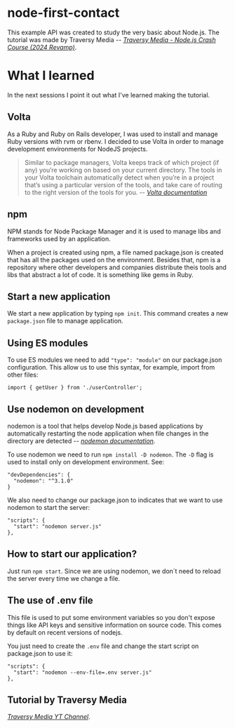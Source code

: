 # node-first-contact
This example API was created to study the very basic about Node.js. The tutorial was made by Traversy Media -- <cite>[Traversy Media - Node.js Crash Course (2024 Revamp)][3]</cite>.

# What I learned

In the next sessions I point it out what I've learned making the tutorial.

## Volta

As a Ruby and Ruby on Rails developer, I was used to install and manage Ruby versions with rvm or rbenv. I decided to use Volta in order to manage development environments for NodeJS projects.

> Similar to package managers, Volta keeps track of which project (if any) you’re working on based on your current directory. The tools in your Volta toolchain automatically detect when you’re in a project that’s using a particular version of the tools, and take care of routing to the right version of the tools for you.
> -- <cite>[Volta documentation][1]</cite>

[1]: https://docs.volta.sh/guide/understanding

## npm

NPM stands for Node Package Manager and it is used to manage libs and frameworks used by an application.

When a project is created using npm, a file named package.json is created that has all the packages used on the environment. Besides that, npm is a repository where other developers and companies distribute theis tools and libs that abstract a lot of code. It is something like gems in Ruby.

## Start a new application

We start a new application by typing `npm init`. This command creates a new `package.json` file to manage application.

## Using ES modules

To use ES modules we need to add `"type": "module"` on our package.json configuration. This allow us to use this syntax, for example, import from other files:

`import { getUser } from './userController';`

## Use nodemon on development

nodemon is a tool that helps develop Node.js based applications by automatically restarting the node application when file changes in the directory are detected -- <cite>[nodemon documentation][2]</cite>.

[2]: https://github.com/remy/nodemon

To use nodemon we need to run `npm install -D nodemon`. The `-D` flag is used to install only on development environment. See:

```
"devDependencies": {
  "nodemon": "^3.1.0"
}
```

We also need to change our package.json to indicates that we want to use nodemon to start the server:

```
"scripts": {
  "start": "nodemon server.js"
},
```

## How to start our application?

Just run `npm start`. Since we are using nodemon, we don´t need to reload the server every time we change a file.

## The use of .env file

This file is used to put some environment variables so you don't expose things like API keys and sensitive information on source code. This comes by default on recent versions of nodejs.

You just need to create the `.env` file and change the start script on package.json to use it:

```
"scripts": {
  "start": "nodemon --env-file=.env server.js"
},
```

## Tutorial by Traversy Media

<cite>[Traversy Media YT Channel][3]</cite>.

[3]: https://github.com/remy/nodemon